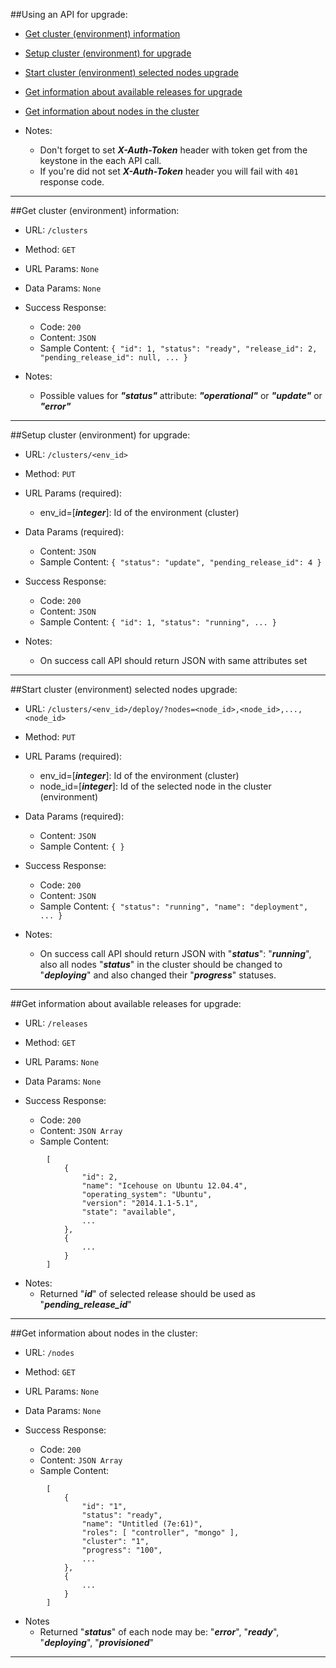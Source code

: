 
##Using an API for upgrade:

* [Get cluster (environment) information](#clusters1)
* [Setup cluster (environment) for upgrade](#clusters2)
* [Start cluster (environment) selected nodes upgrade](#clusters3)
* [Get information about available releases for upgrade](#releases)
* [Get information about nodes in the cluster](#nodes)

* Notes:
	* Don't forget to set ***X-Auth-Token*** header with token get from the keystone in the each API call.
	* If you're did not set ***X-Auth-Token*** header you will fail with ```401``` response code.

---

##<a name="clusters1">Get cluster (environment) information:</a>

* URL: ```/clusters```

* Method: ```GET```

* URL Params: ```None```

* Data Params: ```None```

* Success Response:
	* Code: ```200```
	* Content: ```JSON```
	* Sample Content: ```{ "id": 1, "status": "ready", "release_id": 2, "pending_release_id": null, ...
 }```

* Notes:
	* Possible values for ***"status"*** attribute: ***"operational"*** or ***"update"*** or ***"error"***

---

##<a name="clusters2">Setup cluster (environment) for upgrade:</a>

* URL: ```/clusters/<env_id> ```

* Method: ```PUT```

* URL Params (required):
	* env_id=[***integer***]: Id of the environment (cluster)

* Data Params (required):
	* Content: ```JSON```
	* Sample Content: ```{ "status": "update", "pending_release_id": 4 }```

* Success Response:
	* Code: ```200```
	* Content: ```JSON```
	* Sample Content: ```{ "id": 1, "status": "running", ... }```

* Notes:
	* On success call API should return JSON with same attributes set

---

##<a name="clusters3">Start cluster (environment) selected nodes upgrade:</a>

* URL: ```/clusters/<env_id>/deploy/?nodes=<node_id>,<node_id>,...,<node_id>```

* Method: ```PUT```

* URL Params (required):
	* env_id=[***integer***]: Id of the environment (cluster)
	* node_id=[***integer***]: Id of the selected node in the cluster (environment)

* Data Params (required):
	* Content: ```JSON```
	* Sample Content: ```{ }```

* Success Response:
	* Code: ```200```
	* Content: ```JSON```
	* Sample Content: ```{ "status": "running", "name": "deployment", ... }```

* Notes:
	* On success call API should return JSON with "***status***": "***running***", also all nodes "***status***" in the cluster should be changed to "***deploying***" and also changed their "***progress***" statuses.

---

##<a name="releases">Get information about available releases for upgrade:</a>

* URL: ```/releases```

* Method: ```GET```

* URL Params: ```None```

* Data Params: ```None```

* Success Response:
	* Code: ```200```
	* Content: ```JSON Array```
	* Sample Content:

~~~
		[
			{
				"id": 2,
				"name": "Icehouse on Ubuntu 12.04.4",
				"operating_system": "Ubuntu",
				"version": "2014.1.1-5.1",
				"state": "available",
				...
			},
			{
				...
			}
		]
~~~

* Notes:
	* Returned "***id***" of selected release should be used as "***pending\_release_id***"

---

##<a name="nodes">Get information about nodes in the cluster:</a>

* URL: ```/nodes```

* Method: ```GET```

* URL Params: ```None```

* Data Params: ```None```

* Success Response:
	* Code: ```200```
	* Content: ```JSON Array```
	* Sample Content:

~~~
		[
			{
				"id": "1",
				"status": "ready",
				"name": "Untitled (7e:61)",
				"roles": [ "controller", "mongo" ],
				"cluster": "1",
				"progress": "100",
				...
			},
			{
				...
			}
		]
~~~

* Notes
	* Returned "***status***" of each node may be: "***error***", "***ready***", "***deploying***", "***provisioned***"

---
